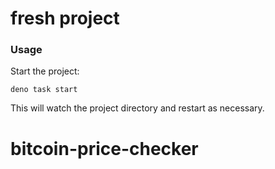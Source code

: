 # fresh project

### Usage

Start the project:

```
deno task start
```

This will watch the project directory and restart as necessary.
# bitcoin-price-checker
